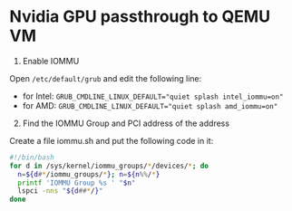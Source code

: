 # Nvidia GPU passthrough to QEMU VM

1. Enable IOMMU

Open `/etc/default/grub` and edit the following line:
- for Intel: `GRUB_CMDLINE_LINUX_DEFAULT="quiet splash intel_iommu=on"`
- for AMD: `GRUB_CMDLINE_LINUX_DEFAULT="quiet splash amd_iommu=on"`

2. Find the IOMMU Group and PCI address of the address

Create a file iommu.sh and put the following code in it:
```bash
#!/bin/bash
for d in /sys/kernel/iommu_groups/*/devices/*; do
  n=${d#*/iommu_groups/*}; n=${n%%/*}
  printf 'IOMMU Group %s ' "$n"
  lspci -nns "${d##*/}"
done
```
